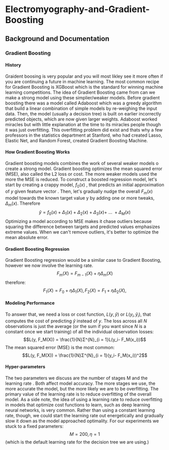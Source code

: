 # Electromyography-and-Gradient-Boosting
## Background and Documentation
### Gradient Boosting
#### History
Graident boosing is very popular and you will most likley see it more often if you are continuing a future in machine learning. The most common recipe for Gradient Boosting is XGBoost which is the standard for winning machine learning competitions. The idea of Gradient Boosting came from can we make a strong model using these simplier/weaker models. Before gradient boosting there was a model called Adaboost which was a greedy algorithm that build a linear combination of simple models by re-weighing the input data. Then, the model (usually a decision tree) is built on earlier incorrectly predicted objects, which are now given larger weights. Adaboost worked miracles but with little explanation at the time to its miracles people though it was just overfitting. This overfitting problem did exist and thats why a few professors in the statistics department at Stanford, who had created Lasso, Elastic Net, and Random Forest, created Gradient Boosting Machine. 

#### How Gradient Boosting Works
Gradient boosting models combines the work of several weaker models o create a strong model.  Gradient boosting optimizes the mean squared error (MSE), also called the L2 loss or cost. The more weaker models used the more the MSE is reduced. To construct a boosted regression model, let's start by creating a crappy model, $f_{0}(x)$ , that predicts an initial approximation of $y$ given feature vector . Then, let's gradually nudge the overall $F_{m}(x)$ model towards the known target value y by adding one or more tweaks, $\Delta_m(x)$. Therefore 
$$\hat{y}= f_{0}(x) + \Delta_1(x) + \Delta_2(x) + \Delta_3(x) +\ ... \ + \Delta_M(x)$$ 
Optimizing a model according to MSE makes it chase outliers because squaring the difference between targets and predicted values emphasizes extreme values. When we can't remove outliers, it's better to optimize the mean absolute error.

#### Gradient Boosting Regression
Gradient Boosting regression would be a similar case 
to Gradient Boosting, however we now involve the learning rate.
$$F_m(X) = F_{m-1}(X) + ηΔ_m(X)$$
therefore:
$$F_1(X) = F_{0} + ηΔ_1(X),  F_2(X) = F_{1} + ηΔ_2(X),$$

#### Modeling Performance
To answer that, we need a loss or cost function, $L(y,\hat{y})$ or $L(y_i,\hat{y}_{i})$, that computes the cost of predicting $\hat{y}$ instead of $y$. The loss across all $N$ observations is just the average (or the sum if you want since $N$ is a constant once we start training) of all the individual observation losses:
$$L(y, F_M(X)) = \frac{1}{N}Σ^{N}_{i = 1}L(y_i- F_M(x_i))$$
The mean squared error (MSE) is the most common:
$$L(y, F_M(X)) = \frac{1}{N}Σ^{N}_{i = 1}(y_i- F_M(x_i))^2$$

#### Hyper-parameters
The two parameters we discuss are the number of stages M and the learning rate . Both affect model accuracy. The more stages we use, the more accurate the model, but the more likely we are to be overfitting. The primary value of the learning rate is to reduce overfitting of the overall model. As a side note, the idea of using a learning rate to reduce overfitting in models that optimize cost functions to learn, such as deep learning neural networks, is very common. Rather than using a constant learning rate, though, we could start the learning rate out energetically and gradually slow it down as the model approached optimality. For our experiments we stuck to a fixed parameters:
$$M = 200, η = 1$$ (which is the default learning rate for the decision tree we are using.)
